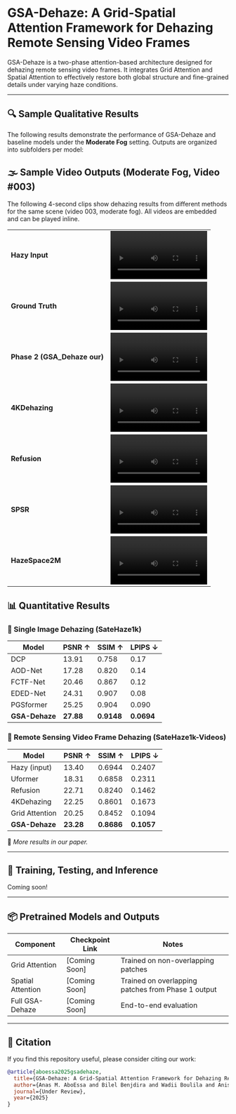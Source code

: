 # GSA-Dehaze: A Grid-Spatial Attention Framework for Dehazing Remote Sensing Video Frames

GSA-Dehaze is a two-phase attention-based architecture designed for dehazing remote sensing video frames. It integrates Grid Attention and Spatial Attention to effectively restore both global structure and fine-grained details under varying haze conditions.

---

## 🔍 Sample Qualitative Results

The following results demonstrate the performance of GSA-Dehaze and baseline models under the **Moderate Fog** setting. Outputs are organized into subfolders per model:

## 🌫️ Sample Video Outputs (Moderate Fog, Video #003)

The following 4-second clips show dehazing results from different methods for the same scene (video 003, moderate fog). All videos are embedded and can be played inline.

<table>
  <tr>
    <td><b>Hazy Input</b></td>
    <td><video src="https://github.com/AnasHXH/GSA-Dehaze/blob/main/Moderate_set/hazy.mp4" width="220" controls></video></td>
  </tr>
  <tr>
    <td><b>Ground Truth</b></td>
    <td><video src="https://github.com/AnasHXH/GSA-Dehaze/blob/main/Moderate_set/Ground_truth.mp4" width="220" controls></video></td>
  </tr>
  <tr>
    <td><b>Phase 2 (GSA_Dehaze our)</b></td>
    <td><video src="https://github.com/AnasHXH/GSA-Dehaze/blob/main/Moderate_set/GSA_Dehaze.mp4" width="220" controls></video></td>
  </tr>
  <tr>
    <td><b>4KDehazing</b></td>
    <td><video src="https://github.com/AnasHXH/GSA-Dehaze/blob/main/Moderate_set/4KDehazing.mp4" width="220" controls></video></td>
  </tr>
  <tr>
    <td><b>Refusion</b></td>
    <td><video src="https://github.com/AnasHXH/GSA-Dehaze/blob/main/Moderate_set/Refusion.mp4" width="220" controls></video></td>
  </tr>
  <tr>
    <td><b>SPSR</b></td>
    <td><video src="https://github.com/AnasHXH/GSA-Dehaze/blob/main/Moderate_set/spsr.mp4" width="220" controls></video></td>
  </tr>
  <tr>
    <td><b>HazeSpace2M</b></td>
    <td><video src="https://github.com/AnasHXH/GSA-Dehaze/blob/main/Moderate_set/HazeSpace2M.mp4" width="220" controls></video></td>
  </tr>
</table>


## 📊 Quantitative Results

### 📌 Single Image Dehazing (SateHaze1k)

| Model         | PSNR ↑ | SSIM ↑  | LPIPS ↓ |
|---------------|--------|---------|----------|
| DCP           | 13.91  | 0.758   | 0.17     |
| AOD-Net       | 17.28  | 0.820   | 0.14     |
| FCTF-Net      | 20.46  | 0.867   | 0.12     |
| EDED-Net      | 24.31  | 0.907   | 0.08     |
| PGSformer     | 25.25  | 0.904   | 0.090    |
| **GSA-Dehaze**| **27.88** | **0.9148** | **0.0694** |

### 📌 Remote Sensing Video Frame Dehazing (SateHaze1k-Videos)

| Model         | PSNR ↑ | SSIM ↑  | LPIPS ↓ |
|---------------|--------|---------|----------|
| Hazy (input)  | 13.40  | 0.6944  | 0.2407   |
| Uformer       | 18.31  | 0.6858  | 0.2311   |
| Refusion      | 22.71  | 0.8240  | 0.1462   |
| 4KDehazing    | 22.25  | 0.8601  | 0.1673   |
| Grid Attention| 20.25  | 0.8452  | 0.1094   |
| **GSA-Dehaze**| **23.28** | **0.8686** | **0.1057** |

📌 *More results in our paper.*

---

## 🧪 Training, Testing, and Inference

Coming soon!

---

## 📦 Pretrained Models and Outputs

| Component        | Checkpoint Link | Notes |
|------------------|-----------------|-------|
| Grid Attention   | [Coming Soon]   | Trained on non-overlapping patches |
| Spatial Attention| [Coming Soon]   | Trained on overlapping patches from Phase 1 output |
| Full GSA-Dehaze  | [Coming Soon]   | End-to-end evaluation |

---

## 📄 Citation

If you find this repository useful, please consider citing our work:

```bibtex
@article{aboessa2025gsadehaze,
  title={GSA-Dehaze: A Grid-Spatial Attention Framework for Dehazing Remote Sensing Video Frames},
  author={Anas M. AboEssa and Bilel Benjdira and Wadii Boulila and Anis Koubaa},
  journal={Under Review},
  year={2025}
}

